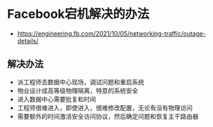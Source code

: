 # Facebook宕机解决的办法
- https://engineering.fb.com/2021/10/05/networking-traffic/outage-details/

## 解决办法
- 派工程师去数据中心现场，调试问题和重启系统
- 物业设计成高等级物理隔离，特意的系统安全
- 进入数据中心需要批复和时间
- 工程师很难进入，即使进入，很难修改配置，无论有没有物理访问
- 需要额外的时间激活安全访问协议，然后确定问题和恢复主干路由器
